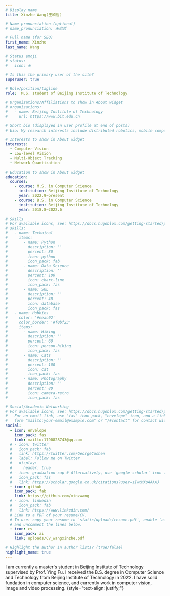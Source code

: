 ```yaml
---
# Display name
title: Xinzhe Wang(王欣哲)

# Name pronunciation (optional)
# name_pronunciation: 王欣哲

# Full name (for SEO)
first_name: Xinzhe
last_name: Wang

# Status emoji
# status:
#   icon: ☕️

# Is this the primary user of the site?
superuser: true

# Role/position/tagline
role:  M.S. student of Beijing Institute of Technology

# Organizations/Affiliations to show in About widget
# organizations:
#   - name: Beijing Institute of Technology
#     url: https://www.bit.edu.cn

# Short bio (displayed in user profile at end of posts)
# bio: My research interests include distributed robotics, mobile computing and programmable matter.

# Interests to show in About widget
interests:
  - Computer Vision
  - Low-level Vision
  - Multi-Object Tracking
  - Network Quantization

# Education to show in About widget
education:
  courses:
    - course: M.S. in Computer Science
      institution: Beijing Institute of Technology
      year: 2022.9~present
    - course: B.S. in Computer Science
      institution: Beijing Institute of Technology
      year: 2018.8~2022.6

# Skills
# For available icons, see: https://docs.hugoblox.com/getting-started/page-builder/#icons
# skills:
#   - name: Technical
#     items:
#       - name: Python
#         description: ''
#         percent: 80
#         icon: python
#         icon_pack: fab
#       - name: Data Science
#         description: ''
#         percent: 100
#         icon: chart-line
#         icon_pack: fas
#       - name: SQL
#         description: ''
#         percent: 40
#         icon: database
#         icon_pack: fas
#   - name: Hobbies
#     color: '#eeac02'
#     color_border: '#f0bf23'
#     items:
#       - name: Hiking
#         description: ''
#         percent: 60
#         icon: person-hiking
#         icon_pack: fas
#       - name: Cats
#         description: ''
#         percent: 100
#         icon: cat
#         icon_pack: fas
#       - name: Photography
#         description: ''
#         percent: 80
#         icon: camera-retro
#         icon_pack: fas

# Social/Academic Networking
# For available icons, see: https://docs.hugoblox.com/getting-started/page-builder/#icons
#   For an email link, use "fas" icon pack, "envelope" icon, and a link in the
#   form "mailto:your-email@example.com" or "/#contact" for contact widget.
social:
  - icon: envelope
    icon_pack: fas
    link: mailto:1790828743@qq.com
  # - icon: twitter
  #   icon_pack: fab
  #   link: https://twitter.com/GeorgeCushen
  #   label: Follow me on Twitter
  #   display:
  #     header: true
  # - icon: graduation-cap # Alternatively, use `google-scholar` icon from `ai` icon pack
  #   icon_pack: fas
  #   link: https://scholar.google.co.uk/citations?user=sIwtMXoAAAAJ
  - icon: github
    icon_pack: fab
    link: https://github.com/xinzwang
  # - icon: linkedin
  #   icon_pack: fab
  #   link: https://www.linkedin.com/
  # Link to a PDF of your resume/CV.
  # To use: copy your resume to `static/uploads/resume.pdf`, enable `ai` icons in `params.yaml`,
  # and uncomment the lines below.
  - icon: cv
    icon_pack: ai
    link: uploads/CV_wangxinzhe.pdf

# Highlight the author in author lists? (true/false)
highlight_name: true
---
```


I am currently a master's student in Beijing Institute of Technology supervised by Prof. Ying Fu. I received the B.S. degree in Computer Science and Technology from Beijing Institute of Technology in 2022. I have solid fundation in computer science, and currently work in computer vision, image and video processing.
{style="text-align: justify;"}
